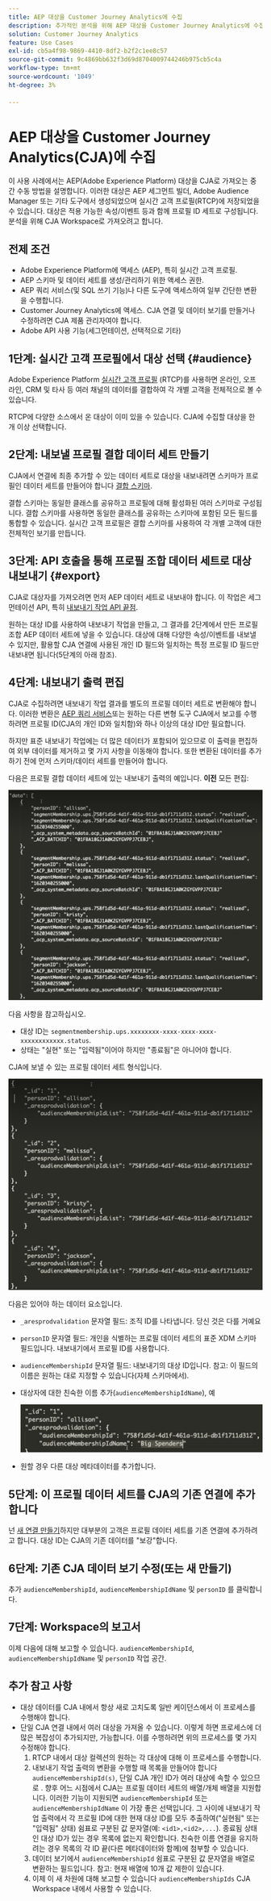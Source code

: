 ```yaml
---
title: AEP 대상을 Customer Journey Analytics에 수집
description: 추가적인 분석을 위해 AEP 대상을 Customer Journey Analytics에 수집하는 방법을 설명합니다.
solution: Customer Journey Analytics
feature: Use Cases
exl-id: cb5a4f98-9869-4410-8df2-b2f2c1ee8c57
source-git-commit: 9c4869bb632f3d69d8704009744246b975cb5c4a
workflow-type: tm+mt
source-wordcount: '1049'
ht-degree: 3%

---
```


# AEP 대상을 Customer Journey Analytics(CJA)에 수집

이 사용 사례에서는 AEP(Adobe Experience Platform) 대상을 CJA로 가져오는 중간 수동 방법을 설명합니다. 이러한 대상은 AEP 세그먼트 빌더, Adobe Audience Manager 또는 기타 도구에서 생성되었으며 실시간 고객 프로필(RTCP)에 저장되었을 수 있습니다. 대상은 적용 가능한 속성/이벤트 등과 함께 프로필 ID 세트로 구성됩니다. 분석을 위해 CJA Workspace로 가져오려고 합니다.

## 전제 조건

* Adobe Experience Platform에 액세스 (AEP), 특히 실시간 고객 프로필.
* AEP 스키마 및 데이터 세트를 생성/관리하기 위한 액세스 권한.
* AEP 쿼리 서비스(및 SQL 쓰기 기능)나 다른 도구에 액세스하여 일부 간단한 변환을 수행합니다.
* Customer Journey Analytics에 액세스. CJA 연결 및 데이터 보기를 만들거나 수정하려면 CJA 제품 관리자여야 합니다.
* Adobe API 사용 기능(세그먼테이션, 선택적으로 기타)

## 1단계: 실시간 고객 프로필에서 대상 선택 {#audience}

Adobe Experience Platform [실시간 고객 프로필](https://experienceleague.adobe.com/docs/experience-platform/profile/home.html?lang=ko) (RTCP)를 사용하면 온라인, 오프라인, CRM 및 타사 등 여러 채널의 데이터를 결합하여 각 개별 고객을 전체적으로 볼 수 있습니다.

RTCP에 다양한 소스에서 온 대상이 이미 있을 수 있습니다. CJA에 수집할 대상을 한 개 이상 선택합니다.

## 2단계: 내보낼 프로필 결합 데이터 세트 만들기

CJA에서 연결에 최종 추가할 수 있는 데이터 세트로 대상을 내보내려면 스키마가 프로필인 데이터 세트를 만들어야 합니다 [결합 스키마](https://experienceleague.adobe.com/docs/experience-platform/profile/union-schemas/union-schema.html?lang=en#understanding-union-schemas).

결합 스키마는 동일한 클래스를 공유하고 프로필에 대해 활성화된 여러 스키마로 구성됩니다. 결합 스키마를 사용하면 동일한 클래스를 공유하는 스키마에 포함된 모든 필드를 통합할 수 있습니다. 실시간 고객 프로필은 결합 스키마를 사용하여 각 개별 고객에 대한 전체적인 보기를 만듭니다.

## 3단계: API 호출을 통해 프로필 조합 데이터 세트로 대상 내보내기 {#export}

CJA로 대상자를 가져오려면 먼저 AEP 데이터 세트로 내보내야 합니다. 이 작업은 세그먼테이션 API, 특히 [내보내기 작업 API 끝점](https://experienceleague.adobe.com/docs/experience-platform/segmentation/api/export-jobs.html?lang=en).

원하는 대상 ID를 사용하여 내보내기 작업을 만들고, 그 결과를 2단계에서 만든 프로필 조합 AEP 데이터 세트에 넣을 수 있습니다. 대상에 대해 다양한 속성/이벤트를 내보낼 수 있지만, 활용할 CJA 연결에 사용된 개인 ID 필드와 일치하는 특정 프로필 ID 필드만 내보내면 됩니다(5단계의 아래 참조).

## 4단계: 내보내기 출력 편집

CJA로 수집하려면 내보내기 작업 결과를 별도의 프로필 데이터 세트로 변환해야 합니다.  이러한 변환은 [AEP 쿼리 서비스](https://experienceleague.adobe.com/docs/experience-platform/query/home.html?lang=ko)또는 원하는 다른 변형 도구 CJA에서 보고를 수행하려면 프로필 ID(CJA의 개인 ID와 일치함)와 하나 이상의 대상 ID만 필요합니다.

하지만 표준 내보내기 작업에는 더 많은 데이터가 포함되어 있으므로 이 출력을 편집하여 외부 데이터를 제거하고 몇 가지 사항을 이동해야 합니다.  또한 변환된 데이터를 추가하기 전에 먼저 스키마/데이터 세트를 만들어야 합니다.

다음은 프로필 결합 데이터 세트에 있는 내보내기 출력의 예입니다. **이전** 모든 편집:

![편집되지 않은 출력](assets/export-unedited.png)

다음 사항을 참고하십시오.

* 대상 ID는 `segmentmembership.ups.xxxxxxxx-xxxx-xxxx-xxxx-xxxxxxxxxxxx.status`.
* 상태는 &quot;실현&quot; 또는 &quot;입력됨&quot;이어야 하지만 &quot;종료됨&quot;은 아니어야 합니다.

CJA에 보낼 수 있는 프로필 데이터 세트 형식입니다.

![편집된 출력](assets/export-edited.png)

다음은 있어야 하는 데이터 요소입니다.

* `_aresprodvalidation` 문자열 필드: 조직 ID를 나타냅니다. 당신 것은 다를 거예요
* `personID` 문자열 필드: 개인을 식별하는 프로필 데이터 세트의 표준 XDM 스키마 필드입니다. 내보내기에서 프로필 ID를 사용합니다.
* `audienceMembershipId` 문자열 필드: 내보내기의 대상 ID입니다.  참고: 이 필드의 이름은 원하는 대로 지정할 수 있습니다(자체 스키마에서).
* 대상자에 대한 친숙한 이름 추가(`audienceMembershipIdName`), 예

   ![친숙한 대상 이름](assets/audience-name.png)

* 원할 경우 다른 대상 메타데이터를 추가합니다.

## 5단계: 이 프로필 데이터 세트를 CJA의 기존 연결에 추가합니다

넌 [새 연결 만들기](/help/connections/create-connection.md)하지만 대부분의 고객은 프로필 데이터 세트를 기존 연결에 추가하려고 합니다. 대상 ID는 CJA의 기존 데이터를 &quot;보강&quot;합니다.

## 6단계: 기존 CJA 데이터 보기 수정(또는 새 만들기)

추가 `audienceMembershipId`, `audienceMembershipIdName` 및 `personID` 를 클릭합니다.

## 7단계: Workspace의 보고서

이제 다음에 대해 보고할 수 있습니다. `audienceMembershipId`, `audienceMembershipIdName` 및 `personID` 작업 공간.

## 추가 참고 사항

* 대상 데이터를 CJA 내에서 항상 새로 고치도록 일반 케이던스에서 이 프로세스를 수행해야 합니다.
* 단일 CJA 연결 내에서 여러 대상을 가져올 수 있습니다. 이렇게 하면 프로세스에 더 많은 복잡성이 추가되지만, 가능합니다. 이를 수행하려면 위의 프로세스를 몇 가지 수정해야 합니다.
   1. RTCP 내에서 대상 컬렉션의 원하는 각 대상에 대해 이 프로세스를 수행합니다.
   1. 내보내기 작업 출력의 변환을 수행할 때 목록을 만들어야 합니다 `audienceMembershipId(s)`, 단일 CJA 개인 ID가 여러 대상에 속할 수 있으므로 . 향후 어느 시점에서 CJA는 프로필 데이터 세트의 배열/개체 배열을 지원합니다. 이러한 기능이 지원되면 `audienceMembershipId` 또는 `audienceMembershipIdName` 이 가장 좋은 선택입니다. 그 사이에 내보내기 작업 출력에서 각 프로필 ID에 대한 현재 대상 ID를 모두 추출하여(&quot;실현됨&quot; 또는 &quot;입력됨&quot; 상태) 쉼표로 구분된 값 문자열(예: `<id1>,<id2>,...`).  종료됨 상태인 대상 ID가 있는 경우 목록에 없는지 확인합니다.  친숙한 이름 연결을 유지하려는 경우 목록의 각 ID 끝(다른 메타데이터와 함께)에 첨부할 수 있습니다.
   1. 데이터 보기에서 `audienceMembershipId` 쉼표로 구분된 값 문자열을 배열로 변환하는 필드입니다. 참고: 현재 배열에 10개 값 제한이 있습니다.
   1. 이제 이 새 차원에 대해 보고할 수 있습니다 `audienceMembershipIds` CJA Workspace 내에서 사용할 수 있습니다.
